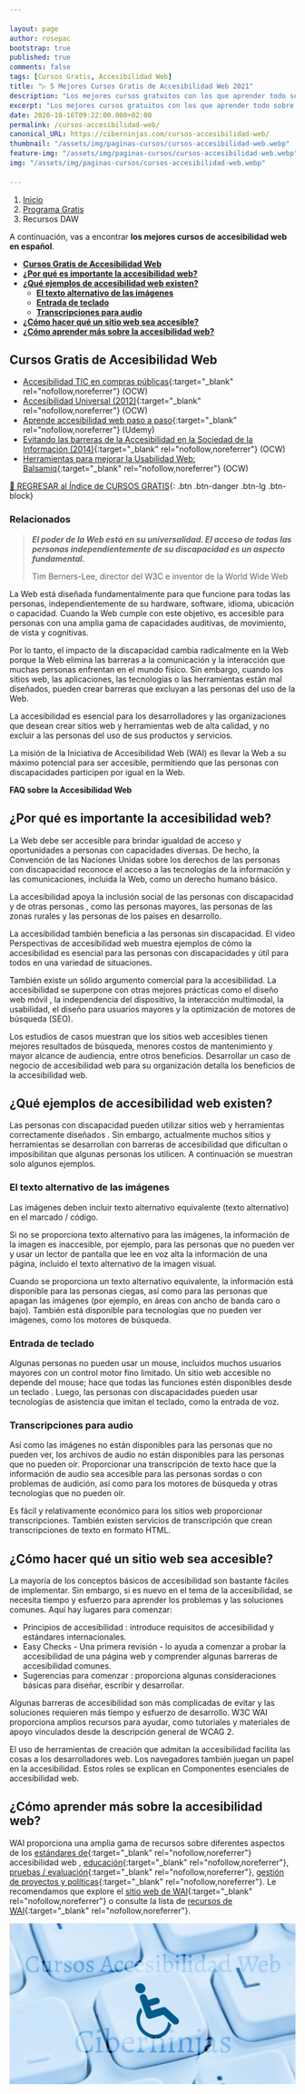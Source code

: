 ```yaml
---

layout: page
author: rosepac
bootstrap: true
published: true
comments: false
tags: [Cursos Gratis, Accesibilidad Web]
title: "▷ 5 Mejores Cursos Gratis de Accesibilidad Web 2021"
description: "Los mejores cursos gratuitos con los que aprender todo sobre accesibilidad web, desde cero hasta nivel experto"
excerpt: "Los mejores cursos gratuitos con los que aprender todo sobre accesibilidad web, desde cero hasta nivel experto"
date: 2020-10-16T09:22:00.000+02:00
permalink: /cursos-accesibilidad-web/
canonical_URL: https://ciberninjas.com/cursos-accesibilidad-web/
thumbnail: "/assets/img/paginas-cursos/cursos-accesibilidad-web.webp"
feature-img: "/assets/img/paginas-cursos/cursos-accesibilidad-web.webp"
img: "/assets/img/paginas-cursos/cursos-accesibilidad-web.webp"

---
```


<div class="hidden-sm-down">
<nav aria-label="breadcrumb">
  <ol class="breadcrumb">
    <li class="breadcrumb-item"><a href="/">Inicio</a></li>
    <li class="breadcrumb-item"><a href="/programa-gratis/">Programa Gratis</a></li>
    <li class="breadcrumb-item active" aria-current="page">Recursos DAW</li>
  </ol>
</nav>
</div>

<script type="application/ld+json">
{
 "@context": "https://schema.org",
 "@type": "BreadcrumbList",
 "itemListElement":
 [
  {
   "@type": "ListItem",
   "position": 1,
   "item":
   {
    "@id": "https://ciberninjas.com/programa-gratis/",
    "name": "Programar Gratis"
    }
  },
  {
   "@type": "ListItem",
   "position": 1,
   "item":
   {
    "@id": "https://ciberninjas.com/cursos-tecnologia/",
    "name": "Programar Gratis"
    }
  },
  {
   "@type": "ListItem",
  "position": 2,
  "item":
   {
     "@id": "https://ciberninjas.com/cursos-tecnologia/",
     "name": "Los Mejores Cursos Gratis de Tecnología"
   }
  }
 ]
}
</script>

A continuación, vas a encontrar **los mejores cursos de accesibilidad web en español**.

- [**Cursos Gratis de Accesibilidad Web**](#cursos-gratis-de-accesibilidad-web)
- [**¿Por qué es importante la accesibilidad web?**](#por-qué-es-importante-la-accesibilidad-web)
- [**¿Qué ejemplos de accesibilidad web existen?**](#qué-ejemplos-de-accesibilidad-web-existen)
  - [**El texto alternativo de las imágenes**](#el-texto-alternativo-de-las-imágenes)
  - [**Entrada de teclado**](#entrada-de-teclado)
  - [**Transcripciones para audio**](#transcripciones-para-audio)
- [**¿Cómo hacer qué un sitio web sea accesible?**](#cómo-hacer-qué-un-sitio-web-sea-accesible)
- [**¿Cómo aprender más sobre la accesibilidad web?**](#cómo-aprender-más-sobre-la-accesibilidad-web)

## **Cursos Gratis de Accesibilidad Web**

- [Accesibilidad TIC en compras públicas](https://iedra.uned.es/courses/course-v1:UNED+AccTIC_004+2020/about){:target="_blank" rel="nofollow,noreferrer"} (OCW)
- [Accesibilidad Universal (2012)](http://ocw.uc3m.es/ingenieria-informatica/accesibilidad-universal){:target="_blank" rel="nofollow,noreferrer"} (OCW)
- [Aprende accesibilidad web paso a paso](https://click.linksynergy.com/deeplink?id=W9Gem8jDoic&mid=39197&murl=https%3A%2F%2Fwww.udemy.com%2Fcourse%2Faprende-accesibilidad-web-paso-a-paso%2F){:target="_blank" rel="nofollow,noreferrer"} (Udemy)
- [Evitando las barreras de la Accesibilidad en la Sociedad de la Información (2014)](http://ocw.uc3m.es/ingenieria-informatica/evitando-barreras-accesibilidad){:target="_blank" rel="nofollow,noreferrer"} (OCW)
- [Herramientas para mejorar la Usabilidad Web: Balsamiq](https://www.unimooc.com/cursos/test-usabalidad/){:target="_blank" rel="nofollow,noreferrer"} (OCW)

[🏡 REGRESAR al Índice de CURSOS GRATIS](https://ciberninjas.com/cursos-tecnologia/){: .btn .btn-danger .btn-lg .btn-block}

### **Relacionados** <!-- omit in toc -->

<!-- Por Actualizar -->
<!-- Universidad de Murcia https://umumooc.um.es/ -->
<!-- https://www.genbeta.com/a-fondo/50-mejores-cursos-online-2019 voy por introduccion a las reds sociales.. -->
<!-- - [](){:target="_blank" rel="nofollow,noreferrer"} -->
<!-- https://www.w3.org/standards/webdesign/accessibility -->
<!-- https://ec.europa.eu/digital-single-market/en/news/introduction-web-accessibility-free-online-course-based-wai-guide-curricula -->

> ***El poder de la Web está en su universalidad. El acceso de todas las personas independientemente de su discapacidad es un aspecto fundamental.***
>
> Tim Berners-Lee, director del W3C e inventor de la World Wide Web

La Web está diseñada fundamentalmente para que funcione para todas las personas, independientemente de su hardware, software, idioma, ubicación o capacidad. Cuando la Web cumple con este objetivo, es accesible para personas con una amplia gama de capacidades auditivas, de movimiento, de vista y cognitivas.

Por lo tanto, el impacto de la discapacidad cambia radicalmente en la Web porque la Web elimina las barreras a la comunicación y la interacción que muchas personas enfrentan en el mundo físico. Sin embargo, cuando los sitios web, las aplicaciones, las tecnologías o las herramientas están mal diseñados, pueden crear barreras que excluyan a las personas del uso de la Web.

La accesibilidad es esencial para los desarrolladores y las organizaciones que desean crear sitios web y herramientas web de alta calidad, y no excluir a las personas del uso de sus productos y servicios.

La misión de la Iniciativa de Accesibilidad Web (WAI) es llevar la Web a su máximo potencial para ser accesible, permitiendo que las personas con discapacidades participen por igual en la Web.

**FAQ sobre la Accesibilidad Web**

## **¿Por qué es importante la accesibilidad web?**

La Web debe ser accesible para brindar igualdad de acceso y oportunidades a personas con capacidades diversas. De hecho, la Convención de las Naciones Unidas sobre los derechos de las personas con discapacidad reconoce el acceso a las tecnologías de la información y las comunicaciones, incluida la Web, como un derecho humano básico.

La accesibilidad apoya la inclusión social de las personas con discapacidad y de otras personas , como las personas mayores, las personas de las zonas rurales y las personas de los países en desarrollo.

La accesibilidad también beneficia a las personas sin discapacidad. El video Perspectivas de accesibilidad web muestra ejemplos de cómo la accesibilidad es esencial para las personas con discapacidades y útil para todos en una variedad de situaciones.

También existe un sólido argumento comercial para la accesibilidad. La accesibilidad se superpone con otras mejores prácticas como el diseño web móvil , la independencia del dispositivo, la interacción multimodal, la usabilidad, el diseño para usuarios mayores y la optimización de motores de búsqueda (SEO). 

Los estudios de casos muestran que los sitios web accesibles tienen mejores resultados de búsqueda, menores costos de mantenimiento y mayor alcance de audiencia, entre otros beneficios. Desarrollar un caso de negocio de accesibilidad web para su organización detalla los beneficios de la accesibilidad web.

## **¿Qué ejemplos de accesibilidad web existen?**

Las personas con discapacidad pueden utilizar sitios web y herramientas correctamente diseñados . Sin embargo, actualmente muchos sitios y herramientas se desarrollan con barreras de accesibilidad que dificultan o imposibilitan que algunas personas los utilicen. A continuación se muestran solo algunos ejemplos.

### **El texto alternativo de las imágenes**

Las imágenes deben incluir texto alternativo equivalente (texto alternativo) en el marcado / código.

Si no se proporciona texto alternativo para las imágenes, la información de la imagen es inaccesible, por ejemplo, para las personas que no pueden ver y usar un lector de pantalla que lee en voz alta la información de una página, incluido el texto alternativo de la imagen visual.

Cuando se proporciona un texto alternativo equivalente, la información está disponible para las personas ciegas, así como para las personas que apagan las imágenes (por ejemplo, en áreas con ancho de banda caro o bajo). También está disponible para tecnologías que no pueden ver imágenes, como los motores de búsqueda.

### **Entrada de teclado**

Algunas personas no pueden usar un mouse, incluidos muchos usuarios mayores con un control motor fino limitado. Un sitio web accesible no depende del mouse; hace que todas las funciones estén disponibles desde un teclado . Luego, las personas con discapacidades pueden usar tecnologías de asistencia que imitan el teclado, como la entrada de voz.

### **Transcripciones para audio**

Así como las imágenes no están disponibles para las personas que no pueden ver, los archivos de audio no están disponibles para las personas que no pueden oír. Proporcionar una transcripción de texto hace que la información de audio sea accesible para las personas sordas o con problemas de audición, así como para los motores de búsqueda y otras tecnologías que no pueden oír.

Es fácil y relativamente económico para los sitios web proporcionar transcripciones. También existen servicios de transcripción que crean transcripciones de texto en formato HTML.

## **¿Cómo hacer qué un sitio web sea accesible?**

La mayoría de los conceptos básicos de accesibilidad son bastante fáciles de implementar. Sin embargo, si es nuevo en el tema de la accesibilidad, se necesita tiempo y esfuerzo para aprender los problemas y las soluciones comunes. Aquí hay lugares para comenzar:

- Principios de accesibilidad : introduce requisitos de accesibilidad y estándares internacionales.
- Easy Checks - Una primera revisión - lo ayuda a comenzar a probar la accesibilidad de una página web y comprender algunas barreras de accesibilidad comunes.
- Sugerencias para comenzar : proporciona algunas consideraciones básicas para diseñar, escribir y desarrollar.

Algunas barreras de accesibilidad son más complicadas de evitar y las soluciones requieren más tiempo y esfuerzo de desarrollo. W3C WAI proporciona amplios recursos para ayudar, como tutoriales y materiales de apoyo vinculados desde la descripción general de WCAG 2.

El uso de herramientas de creación que admitan la accesibilidad facilita las cosas a los desarrolladores web. Los navegadores también juegan un papel en la accesibilidad. Estos roles se explican en Componentes esenciales de accesibilidad web.

## **¿Cómo aprender más sobre la accesibilidad web?**

WAI proporciona una amplia gama de recursos sobre diferentes aspectos de los [estándares de](https://www.w3.org/WAI/guid-tech){:target="_blank" rel="nofollow,noreferrer"} accesibilidad web , [educación](https://www.w3.org/WAI/train){:target="_blank" rel="nofollow,noreferrer"}, [pruebas / evaluación](https://www.w3.org/WAI/eval/){:target="_blank" rel="nofollow,noreferrer"}, [gestión de proyectos y políticas](https://www.w3.org/WAI/managing){:target="_blank" rel="nofollow,noreferrer"}. Le recomendamos que explore el [sitio web de WAI](http://www.w3.org/WAI/){:target="_blank" rel="nofollow,noreferrer"} o consulte la lista de [recursos de WAI](http://www.w3.org/WAI/Resources/){:target="_blank" rel="nofollow,noreferrer"}.

![Los mejores cursos gratuitos con los que aprender todo sobre accesibilidad web, desde cero hasta nivel experto](/assets/img/paginas-cursos/cursos-accesibilidad-web.webp "Los mejores cursos gratuitos con los que aprender todo sobre accesibilidad web, desde cero hasta nivel experto")